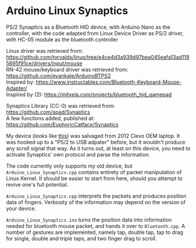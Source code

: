 Arduino Linux Synaptics
=========

PS/2 Synaptics as a Bluetooth HID device, with Arduino Nano as the controller, with the code adapted from Linux Device Driver as PS/2 driver, with HC-05 module as the bluetooth controller

Linux driver was retrieved from: https://github.com/torvalds/linux/tree/e4ce4d3a939d97bea045eafa13ad1195695f91ce/drivers/input/mouse  
RN-42 mouse/keyboard driver was retrieved from: https://github.com/evankale/ArduinoBTPS2  
Inspired by: https://www.instructables.com/Bluetooth-Keyboard-Mouse-Adapter/  
Inspired by (2): https://mitxela.com/projects/bluetooth_hid_gamepad

Synaptics Library (CC-0) was retrieved from: https://github.com/spad/Synaptics  
A few functions added, published at: https://github.com/EuphoricCatface/Synaptics

My device (looks like [this](https://m.media-amazon.com/images/I/71acj+dVZtL._AC_SL1500_.jpg)) was salvaged from 2012 Clevo OEM laptop. It was hooked up to a "PS/2 to USB adpater" before, but it wouldn't produce any scroll signal that way. As it turns out, at least on this device, you need to activate Synaptics' own protocol and parse the information.

The code currently only supports my old device, but `Arduino_Linux_Synaptics.cpp` contains entirety of packet manipulation of Linux Kernel. It should be easier to start from here, should you attempt to revive one's full potential.

`Arduino_Linux_Synaptics.cpp` interprets the packets and produces position data of fingers. Verbosity of the information may depend on the version of your device.

`Arduino_Linux_Synaptics.ino` turns the position data into information needed for bluetooth mouse packet, and hands it over to `Bluetooth.cpp`. A number of gestures are implemented, namely tap, double tap, tap to drag for single, double and triple taps, and two finger drag to scroll.

